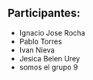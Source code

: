 ## Participantes:

- Ignacio Jose Rocha
- Pablo Torres
- Ivan Nieva
- Jesica Belen Urey
- somos el grupo 9
